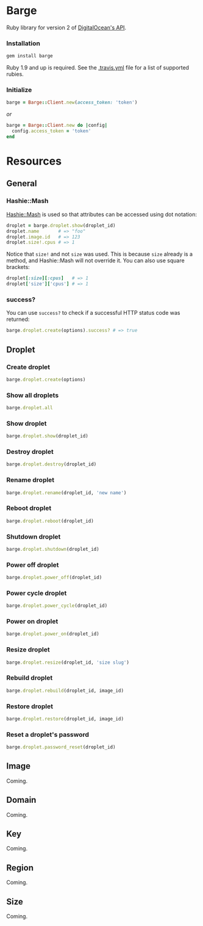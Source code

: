 Barge
=====

Ruby library for version 2 of
[DigitalOcean's API](https://developers.digitalocean.com/).

### Installation

``` sh
gem install barge
```

Ruby 1.9 and up is required. See the
[.travis.yml](https://github.com/blom/barge/blob/master/.travis.yml) file for
a list of supported rubies.

### Initialize

``` ruby
barge = Barge::Client.new(access_token: 'token')
```

*or*

``` ruby
barge = Barge::Client.new do |config|
  config.access_token = 'token'
end
```

Resources
=========

General
-------

### Hashie::Mash

[Hashie::Mash](https://github.com/intridea/hashie) is used so that attributes
can be accessed using dot notation:

``` ruby
droplet = barge.droplet.show(droplet_id)
droplet.name       # => "foo"
droplet.image.id   # => 123
droplet.size!.cpus # => 1
```

Notice that `size!` and not `size` was used. This is because `size` already is
a method, and Hashie::Mash will not override it. You can also use square
brackets:

``` ruby
droplet[:size][:cpus]   # => 1
droplet['size']['cpus'] # => 1
```

### success?

You can use `success?` to check if a successful HTTP status code was returned:

``` ruby
barge.droplet.create(options).success? # => true
```

Droplet
-------

### Create droplet

``` ruby
barge.droplet.create(options)
```

### Show all droplets

``` ruby
barge.droplet.all
```

### Show droplet

``` ruby
barge.droplet.show(droplet_id)
```

### Destroy droplet

``` ruby
barge.droplet.destroy(droplet_id)
```

### Rename droplet

``` ruby
barge.droplet.rename(droplet_id, 'new name')
```

### Reboot droplet

``` ruby
barge.droplet.reboot(droplet_id)
```

### Shutdown droplet

``` ruby
barge.droplet.shutdown(droplet_id)
```

### Power off droplet

``` ruby
barge.droplet.power_off(droplet_id)
```

### Power cycle droplet

``` ruby
barge.droplet.power_cycle(droplet_id)
```

### Power on droplet

``` ruby
barge.droplet.power_on(droplet_id)
```

### Resize droplet

``` ruby
barge.droplet.resize(droplet_id, 'size slug')
```

### Rebuild droplet

``` ruby
barge.droplet.rebuild(droplet_id, image_id)
```

### Restore droplet

``` ruby
barge.droplet.restore(droplet_id, image_id)
```

### Reset a droplet's password

``` ruby
barge.droplet.password_reset(droplet_id)
```

Image
-----

Coming.

Domain
------

Coming.

Key
---

Coming.

Region
------

Coming.

Size
----

Coming.
